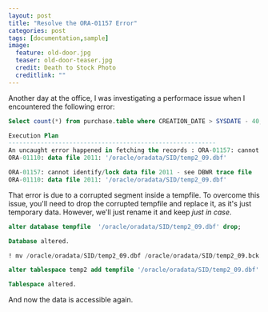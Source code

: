 ```yaml
---
layout: post
title: "Resolve the ORA-01157 Error"
categories: post
tags: [documentation,sample]
image:
  feature: old-door.jpg
  teaser: old-door-teaser.jpg
  credit: Death to Stock Photo
  creditlink: ""
---
```

Another day at the office, I was investigating a performace issue when I encountered the following error:

``` SQL
Select count(*) from purchase.table where CREATION_DATE > SYSDATE - 40;

Execution Plan
----------------------------------------------------------
An uncaught error happened in fetching the records : ORA-01157: cannot identify/lock data file 2011 - see DBWR trace file
ORA-01110: data file 2011: '/oracle/oradata/SID/temp2_09.dbf'

ORA-01157: cannot identify/lock data file 2011 - see DBWR trace file
ORA-01110: data file 2011: '/oracle/oradata/SID/temp2_09.dbf'
```

That error is due to a corrupted segment inside a tempfile. To overcome this issue, you'll need to drop the corrupted tempfile and replace it, as it's just temporary data. However, we'll just rename it and keep *just in case*.

``` SQL
alter database tempfile  '/oracle/oradata/SID/temp2_09.dbf' drop;

Database altered.

! mv /oracle/oradata/SID/temp2_09.dbf /oracle/oradata/SID/temp2_09.bck

alter tablespace temp2 add tempfile '/oracle/oradata/SID/temp2_09.dbf' size 10M autoextend on;

Tablespace altered.

```

And now the data is accessible again.
